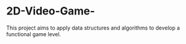 # 2D-Video-Game-
 This project aims to apply data structures and algorithms to develop a functional game level.
